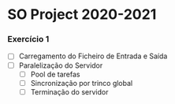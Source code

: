 # SO Project 2020-2021

### Exercício 1
- [ ] Carregamento do Ficheiro de Entrada e Saída
- [ ] Paralelização do Servidor
  - [ ] Pool de tarefas
  - [ ] Sincronização por trinco global
  - [ ] Terminação do servidor
